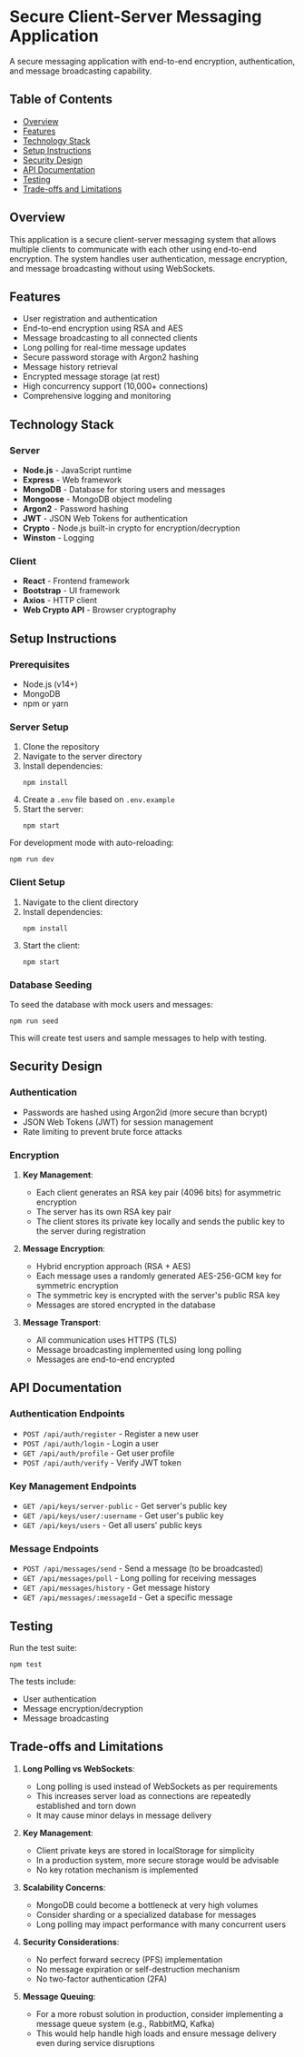 # Secure Client-Server Messaging Application

A secure messaging application with end-to-end encryption, authentication, and message broadcasting capability.

## Table of Contents

- [Overview](#overview)
- [Features](#features)
- [Technology Stack](#technology-stack)
- [Setup Instructions](#setup-instructions)
- [Security Design](#security-design)
- [API Documentation](#api-documentation)
- [Testing](#testing)
- [Trade-offs and Limitations](#trade-offs-and-limitations)

## Overview

This application is a secure client-server messaging system that allows multiple clients to communicate with each other using end-to-end encryption. The system handles user authentication, message encryption, and message broadcasting without using WebSockets.

## Features

- User registration and authentication
- End-to-end encryption using RSA and AES
- Message broadcasting to all connected clients
- Long polling for real-time message updates
- Secure password storage with Argon2 hashing
- Message history retrieval
- Encrypted message storage (at rest)
- High concurrency support (10,000+ connections)
- Comprehensive logging and monitoring

## Technology Stack

### Server

- **Node.js** - JavaScript runtime
- **Express** - Web framework
- **MongoDB** - Database for storing users and messages
- **Mongoose** - MongoDB object modeling
- **Argon2** - Password hashing
- **JWT** - JSON Web Tokens for authentication
- **Crypto** - Node.js built-in crypto for encryption/decryption
- **Winston** - Logging

### Client

- **React** - Frontend framework
- **Bootstrap** - UI framework
- **Axios** - HTTP client
- **Web Crypto API** - Browser cryptography

## Setup Instructions

### Prerequisites

- Node.js (v14+)
- MongoDB
- npm or yarn

### Server Setup

1. Clone the repository
2. Navigate to the server directory
3. Install dependencies:
   ```
   npm install
   ```
4. Create a `.env` file based on `.env.example`
5. Start the server:
   ```
   npm start
   ```

For development mode with auto-reloading:
```
npm run dev
```

### Client Setup

1. Navigate to the client directory
2. Install dependencies:
   ```
   npm install
   ```
3. Start the client:
   ```
   npm start
   ```

### Database Seeding

To seed the database with mock users and messages:
```
npm run seed
```

This will create test users and sample messages to help with testing.

## Security Design

### Authentication

- Passwords are hashed using Argon2id (more secure than bcrypt)
- JSON Web Tokens (JWT) for session management
- Rate limiting to prevent brute force attacks

### Encryption

1. **Key Management**:
   - Each client generates an RSA key pair (4096 bits) for asymmetric encryption
   - The server has its own RSA key pair
   - The client stores its private key locally and sends the public key to the server during registration

2. **Message Encryption**:
   - Hybrid encryption approach (RSA + AES)
   - Each message uses a randomly generated AES-256-GCM key for symmetric encryption
   - The symmetric key is encrypted with the server's public RSA key
   - Messages are stored encrypted in the database

3. **Message Transport**:
   - All communication uses HTTPS (TLS)
   - Message broadcasting implemented using long polling
   - Messages are end-to-end encrypted

## API Documentation

### Authentication Endpoints

- `POST /api/auth/register` - Register a new user
- `POST /api/auth/login` - Login a user
- `GET /api/auth/profile` - Get user profile
- `POST /api/auth/verify` - Verify JWT token

### Key Management Endpoints

- `GET /api/keys/server-public` - Get server's public key
- `GET /api/keys/user/:username` - Get user's public key
- `GET /api/keys/users` - Get all users' public keys

### Message Endpoints

- `POST /api/messages/send` - Send a message (to be broadcasted)
- `GET /api/messages/poll` - Long polling for receiving messages
- `GET /api/messages/history` - Get message history
- `GET /api/messages/:messageId` - Get a specific message

## Testing

Run the test suite:
```
npm test
```

The tests include:
- User authentication
- Message encryption/decryption
- Message broadcasting

## Trade-offs and Limitations

1. **Long Polling vs WebSockets**:
   - Long polling is used instead of WebSockets as per requirements
   - This increases server load as connections are repeatedly established and torn down
   - It may cause minor delays in message delivery

2. **Key Management**:
   - Client private keys are stored in localStorage for simplicity
   - In a production system, more secure storage would be advisable
   - No key rotation mechanism is implemented

3. **Scalability Concerns**:
   - MongoDB could become a bottleneck at very high volumes
   - Consider sharding or a specialized database for messages
   - Long polling may impact performance with many concurrent users

4. **Security Considerations**:
   - No perfect forward secrecy (PFS) implementation
   - No message expiration or self-destruction mechanism
   - No two-factor authentication (2FA)

5. **Message Queuing**:
   - For a more robust solution in production, consider implementing a message queue system (e.g., RabbitMQ, Kafka)
   - This would help handle high loads and ensure message delivery even during service disruptions